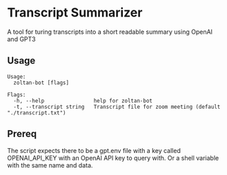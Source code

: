 # Transcript Summarizer

A tool for turing transcripts into a short readable summary using OpenAI and GPT3

## Usage
```
Usage:
  zoltan-bot [flags]

Flags:
  -h, --help                help for zoltan-bot
  -t, --transcript string   Transcript file for zoom meeting (default "./transcript.txt")
```

## Prereq

The script expects there to be a gpt.env file with a key called OPENAI_API_KEY with an OpenAI API key to query with. Or a shell variable with the same name and data.
